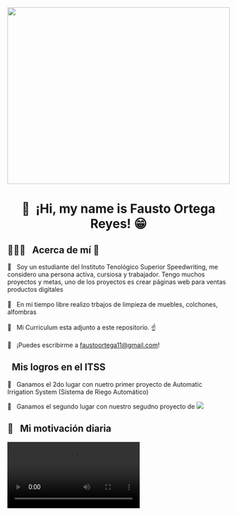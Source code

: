<img width="100%" height="400" src="https://pa1.aminoapps.com/7045/571756316cd4b6b6e6af7f6d074f59e1832bfacdr1-493-277_hq.gif"/>

<h1 align="center">👋 &nbsp;¡Hi, my name is Fausto Ortega Reyes! 😁 </h1> 

<h2>👨🏻‍💻 &nbsp; Acerca de mí 🤔</h2>

📌 &nbsp; Soy un estudiante del Instituto Tenológico Superior Speedwriting, me considero una persona activa, cursiosa y trabajador. Tengo muchos proyectos y metas, uno de los proyectos es crear páginas web para ventas productos digitales<br><br>
📌 &nbsp; En mi tiempo libre realizo trbajos de limpieza de muebles, colchones, alfombras  <br><br>
📌 &nbsp; Mi Curriculum esta adjunto a este repositorio. ☝<br><br>
📌 &nbsp; ¡Puedes escribirme a faustoortega11@gmail.com!

<h2> &nbsp; Mis logros en el ITSS </h2>

📄 &nbsp; Ganamos el 2do lugar con nuetro primer proyecto de Automatic Irrigation System (Sistema de Riego Automático) 

📄 &nbsp; Ganamos el segundo lugar con nuestro segudno proyecto de 
<img src="https://github.com/user-attachments/assets/0f6842b9-4873-4eb3-b6cd-1927720340d0"/>



<h2>💪 &nbsp; Mi motivación diaria </h2>
<video>
<source src="C:\Users\USUARIO2\Downloads.mp4"/>
</video>







